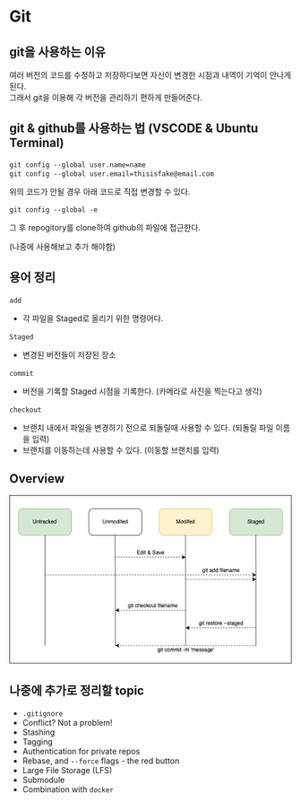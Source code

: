 # Git

## git을 사용하는 이유

여러 버전의 코드를 수정하고 저장하다보면 자신이 변경한 시점과 내역이 기억이 안나게된다.  
그래서 git을 이용해 각 버전을 관리하기 편하게 만들어준다.  

## git & github를 사용하는 법 (VSCODE & Ubuntu Terminal)

```
git config --global user.name=name
git config --global user.email=thisisfake@email.com
```
위의 코드가 안될 경우 아래 코드로 직접 변경할 수 있다.
```
git config --global -e
```

그 후 repogitory를 clone하여 github의 파일에 접근한다.

(나중에 사용해보고 추가 해야함)

## 용어 정리

`add`
- 각 파일을 Staged로 올리기 위한 명령어다.

`Staged`
- 변경된 버전들이 저장된 장소

`commit`
- 버전을 기록할 Staged 시점을 기록한다. (카메라로 사진을 찍는다고 생각)

`checkout`
- 브랜치 내에서 파일을 변경하기 전으로 되돌릴때 사용할 수 있다. (되돌릴 파일 이름을 입력)
- 브랜치를 이동하는데 사용할 수 있다. (이동할 브랜치를 입력)

## Overview
![git](../png/git.png)

## 나중에 추가로 정리할 topic
- `.gitignore`
- Conflict? Not a problem!
- Stashing
- Tagging
- Authentication for private repos
- Rebase, and `--force` flags - the red button
- Large File Storage (LFS)
- Submodule
- Combination with `docker`
